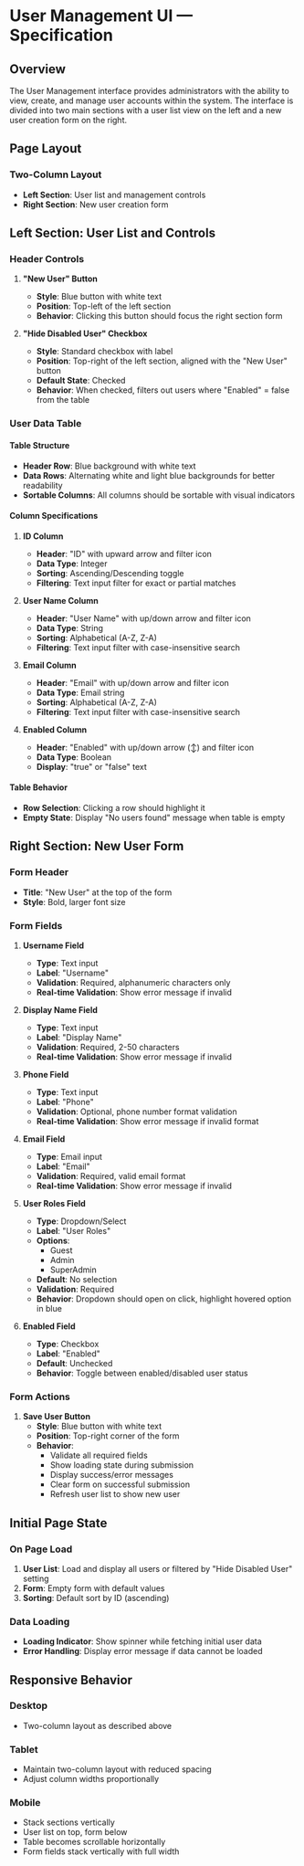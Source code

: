 # User Management UI — Specification

## Overview
The User Management interface provides administrators with the ability to view, create, and manage user accounts within the system. The interface is divided into two main sections with a user list view on the left and a new user creation form on the right.

## Page Layout

### Two-Column Layout
- **Left Section**: User list and management controls
- **Right Section**: New user creation form

## Left Section: User List and Controls

### Header Controls
1. **"New User" Button**
   - **Style**: Blue button with white text
   - **Position**: Top-left of the left section
   - **Behavior**: Clicking this button should focus the right section form

2. **"Hide Disabled User" Checkbox**
   - **Style**: Standard checkbox with label
   - **Position**: Top-right of the left section, aligned with the "New User" button
   - **Default State**: Checked
   - **Behavior**: When checked, filters out users where "Enabled" = false from the table

### User Data Table

#### Table Structure
- **Header Row**: Blue background with white text
- **Data Rows**: Alternating white and light blue backgrounds for better readability
- **Sortable Columns**: All columns should be sortable with visual indicators

#### Column Specifications

1. **ID Column**
   - **Header**: "ID" with upward arrow and filter icon
   - **Data Type**: Integer
   - **Sorting**: Ascending/Descending toggle
   - **Filtering**: Text input filter for exact or partial matches

2. **User Name Column**
   - **Header**: "User Name" with up/down arrow and filter icon
   - **Data Type**: String
   - **Sorting**: Alphabetical (A-Z, Z-A)
   - **Filtering**: Text input filter with case-insensitive search

3. **Email Column**
   - **Header**: "Email" with up/down arrow and filter icon
   - **Data Type**: Email string
   - **Sorting**: Alphabetical (A-Z, Z-A)
   - **Filtering**: Text input filter with case-insensitive search

4. **Enabled Column**
   - **Header**: "Enabled" with up/down arrow (↕) and filter icon
   - **Data Type**: Boolean
   - **Display**: "true" or "false" text

#### Table Behavior
- **Row Selection**: Clicking a row should highlight it
- **Empty State**: Display "No users found" message when table is empty


## Right Section: New User Form

### Form Header
- **Title**: "New User" at the top of the form
- **Style**: Bold, larger font size

### Form Fields

1. **Username Field**
   - **Type**: Text input
   - **Label**: "Username"
   - **Validation**: Required, alphanumeric characters only
   - **Real-time Validation**: Show error message if invalid

2. **Display Name Field**
   - **Type**: Text input
   - **Label**: "Display Name"
   - **Validation**: Required, 2-50 characters
   - **Real-time Validation**: Show error message if invalid

3. **Phone Field**
   - **Type**: Text input
   - **Label**: "Phone"
   - **Validation**: Optional, phone number format validation
   - **Real-time Validation**: Show error message if invalid format

4. **Email Field**
   - **Type**: Email input
   - **Label**: "Email"
   - **Validation**: Required, valid email format
   - **Real-time Validation**: Show error message if invalid

5. **User Roles Field**
   - **Type**: Dropdown/Select
   - **Label**: "User Roles"
   - **Options**: 
     - Guest
     - Admin
     - SuperAdmin
   - **Default**: No selection
   - **Validation**: Required
   - **Behavior**: Dropdown should open on click, highlight hovered option in blue

6. **Enabled Field**
   - **Type**: Checkbox
   - **Label**: "Enabled"
   - **Default**: Unchecked
   - **Behavior**: Toggle between enabled/disabled user status

### Form Actions

1. **Save User Button**
   - **Style**: Blue button with white text
   - **Position**: Top-right corner of the form
   - **Behavior**: 
     - Validate all required fields
     - Show loading state during submission
     - Display success/error messages
     - Clear form on successful submission
     - Refresh user list to show new user

## Initial Page State

### On Page Load
1. **User List**: Load and display all users or filtered by "Hide Disabled User" setting
2. **Form**: Empty form with default values
3. **Sorting**: Default sort by ID (ascending)

### Data Loading
- **Loading Indicator**: Show spinner while fetching initial user data
- **Error Handling**: Display error message if data cannot be loaded

## Responsive Behavior

### Desktop
- Two-column layout as described above

### Tablet
- Maintain two-column layout with reduced spacing
- Adjust column widths proportionally

### Mobile
- Stack sections vertically
- User list on top, form below
- Table becomes scrollable horizontally
- Form fields stack vertically with full width